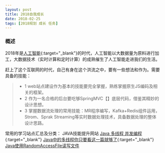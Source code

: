 ```yaml
---
layout: post
title: 2018自我成长
date: 2018-02-25
tags: [2018规划 成长 任务]
---
```

### 概述 ###
2018年是[人工智能](https://zh.wikipedia.org/zh-hans/%E4%BA%BA%E5%B7%A5%E6%99%BA%E8%83%BD){:target="_blank"}的时代，人工智能以大数据量为原料进行加工，大数据技术（实时计算和定时计算）的成熟催生了人工智能走进我们的生活。

赶上了这个互联网的时代，自己有身在这个洪流之中，要有一些想法和作为。需要具备的技能：
> * 1 web站点建设作为基本的技能要完全掌握，熟练掌握原生JS编码及相关的框架。
> * 2 作为一名合格的后台要吃够SpringMVC【】底层代码，借鉴其精妙的设计思想。
> * 3 掌握数据流处理的常用技能：MR程序编写，Kafka+Redis组件运用，Strom、Sprak Streaming等实时数据处理技术，具备数据处理的整体设计思路。


常用的学习站点汇总及分类：
JAVA技能提升网站
[Java 多线程 并发编程](http://blog.csdn.net/escaflone/article/details/10418651){:target="_blank"}
[Java中的多线程你只要看这一篇就够了](http://www.cnblogs.com/wxd0108/p/5479442.html){:target="_blank"}
[Java使用RandomAccessFile读写文件](http://blog.csdn.net/fengspg/article/details/50069837)




